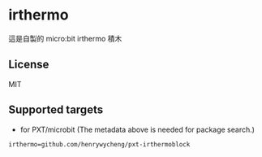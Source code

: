 # irthermo

這是自製的 micro:bit irthermo 積木

## License

MIT

## Supported targets

* for PXT/microbit
(The metadata above is needed for package search.)

```package
irthermo=github.com/henrywycheng/pxt-irthermoblock
```
